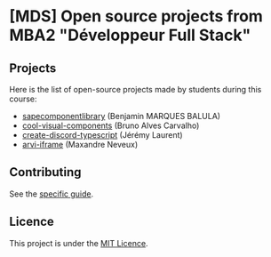 # [MDS] Open source projects from MBA2 "Développeur Full Stack"

## Projects

Here is the list of open-source projects made by students during this course:

- [sapecomponentlibrary](https://github.com/Benji22ben/sapecomponentlibrary) (Benjamin MARQUES BALULA)
- [cool-visual-components](https://github.com/Keyto-Shouko/cool-visual-components) (Bruno Alves Carvalho)
- [create-discord-typescript](https://github.com/PoulpY2K/create-discord-typescript) (Jérémy Laurent)
- [arvi-iframe](https://github.com/MaxandreN/arvy-iframe) (Maxandre Neveux)

## Contributing

See the [specific guide](./CONTRIBUTING.md).

## Licence

This project is under the [MIT Licence](./LICENCE.md).
